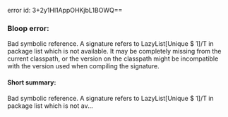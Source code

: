 error id: 3+2y1Hl1AppOHKjbL1BOWQ==
### Bloop error:

Bad symbolic reference. A signature
refers to LazyList[Unique $ 1]/T in package list which is not available.
It may be completely missing from the current classpath, or the version on
the classpath might be incompatible with the version used when compiling the signature.
#### Short summary: 

Bad symbolic reference. A signature
refers to LazyList[Unique $ 1]/T in package list which is not av...